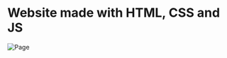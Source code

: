 # Website made with HTML, CSS and JS
![Page](https://user-images.githubusercontent.com/105944007/180209168-51bc20c2-b42c-4b4f-b37b-ef9db7cd8be1.jpg)
